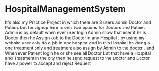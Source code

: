 # HospitalManagementSystem
It's also my Practice Project in which there are 3 users admin Doctor and Patient but for signup here is only two options for Doctors and Patient Admin is by default when ever user login Admin show that user if he is Doctor then he Assign Job to the Doctor in any Hospital . by using my website user only do a job in one hospital and in this Hospital he doing a one treatment only and treatment also assign by Admin to the doctor . and When ever Patient login he or she see all Doctor List that have a Hospital and Treatment in the city then he send request to the Doctor and Doctor have a power to accept and reject Request 
